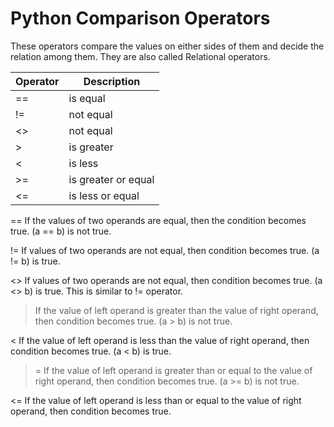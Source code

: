 # Python Comparison Operators

These operators compare the values on either sides of them and decide the relation among them.
They are also called Relational operators.

| Operator | Description         |
| -------- | ------------------- |
| ==       | is equal            |
| !=       | not equal           |
| <>       | not equal           |
| >        | is greater          |
| <        | is less             |
| >=       | is greater or equal |
| <=       | is less or equal    |

== If the values of two operands are equal, then the condition becomes true.
(a == b) is not true.

!= If values of two operands are not equal, then condition becomes true.
(a != b) is true.

<> If values of two operands are not equal, then condition becomes true.
(a <> b) is true. This is similar to != operator.

> If the value of left operand is greater than the value of right operand, then condition becomes true.
> (a > b) is not true.

< If the value of left operand is less than the value of right operand, then condition becomes true.
(a < b) is true.

> = If the value of left operand is greater than or equal to the value of right operand, then condition becomes true.
> (a >= b) is not true.

<= If the value of left operand is less than or equal to the value of right operand, then condition becomes true.
